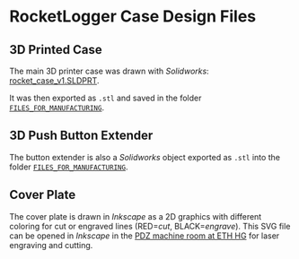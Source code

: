 # RocketLogger Case Design Files

## 3D Printed Case
The main 3D printer case was drawn with *Solidworks*: [rocket_case_v1.SLDPRT](rocket_case_v1.SLDPRT).

It was then exported as `.stl` and saved in the folder [`FILES_FOR_MANUFACTURING`](FILES_FOR_MANUFACTURING/).

## 3D Push Button Extender
The button extender is also a *Solidworks* object exported as `.stl` into the folder [`FILES_FOR_MANUFACTURING`](FILES_FOR_MANUFACTURING/).

## Cover Plate
The cover plate is drawn in *Inkscape* as a 2D graphics with different coloring for cut or engraved lines (RED=*cut*, BLACK=*engrave*).
This SVG file can be opened in *Inkscape* in the [PDZ machine room at ETH HG](https://pdz.ethz.ch/) for laser engraving and cutting.
